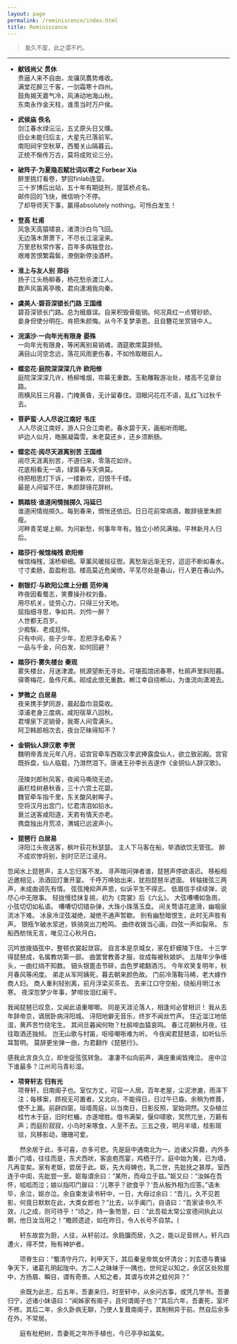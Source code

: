 ```yaml
---
layout: page
permalink: /reminiscence/index.html
title: Reminiscence
---
```

> <font size="2"> 虽久不废，此之谓不朽。</font>
---
> 

- **献钱尚父**  **贯休** <br>
贵逼人来不自由，龙骧凤翥势难收。<br>满堂花醉三千客，一剑霜寒十四州。<br>鼓角揭天嘉气冷，风涛动地海山秋。<br>东南永作金天柱，谁羡当时万户侯。<br>

- **武侯庙** **佚名**<br>
剑江春水绿沄沄，五丈原头日又曛。<br>旧业未能归后主，大星先已落前军。<br>南阳祠宇空秋草，西蜀关山隔暮云。<br>正统不惭传万古，莫将成败论三分。<br>

- **破阵子·为夏隐忍赋壮词以寄之** **Forbear Xia**<br>
醉里挑灯看卷，梦回finlab连营。<br>三十岁博后出站，五十年有期徒刑，提篮桥点名。<br>
邮件回的飞快，微信响个不停。<br>了却导师天下事，赢得absolutely nothing。可怜白发生！<br>

- **登高** **杜甫**<br> 风急天高猿啸哀，渚清沙白鸟飞回。<br>无边落木萧萧下，不尽长江滚滚来。<br>万里悲秋常作客，百年多病独登台。<br>艰难苦恨繁霜鬓，潦倒新停浊酒杯。<br>

- **淮上与友人别**  **郑谷**<br>
扬子江头杨柳春，杨花愁杀渡江人。<br>
数声风笛离亭晚，君向潇湘我向秦。<br>

- **虞美人·碧苔深锁长门路** **王国维**<br> 碧苔深锁长门路。总为蛾眉误。自来积毁骨能销。何况真红一点臂砂娇。<br>妾身但使分明在。肯把朱颜悔。从今不复梦承恩。且自簪花坐赏镜中人。<br>

- **浣溪沙·一向年光有限身** **晏殊**<br> 一向年光有限身，等闲离别易销魂，酒筵歌席莫辞频。<br>满目山河空念远，落花风雨更伤春，不如怜取眼前人。<br>
- **蝶恋花·庭院深深深几许** **欧阳修**<br> 庭院深深深几许，杨柳堆烟，帘幕无重数。玉勒雕鞍游冶处，楼高不见章台路。<br>雨横风狂三月暮，门掩黄昏，无计留春住。泪眼问花花不语，乱红飞过秋千去。<br>

- **菩萨蛮·人人尽说江南好** **韦庄**<br> 人人尽说江南好，游人只合江南老。春水碧于天，画船听雨眠。<br>垆边人似月，皓腕凝霜雪。未老莫还乡，还乡须断肠。<br>

- **蝶恋花·阅尽天涯离别苦** **王国维**<br> 阅尽天涯离别苦，不道归来，零落花如许。<br> 花底相看无一语，绿窗春与天俱莫。<br> 
待把相思灯下诉，一缕新欢，旧恨千千缕。<br> 最是人间留不住，朱颜辞镜花辞树。<br> 
- **鹊踏枝·谁道闲情抛掷久** **冯延巳**<br> 谁道闲情抛掷久。每到春来，惆怅还依旧。日日花前常病酒，敢辞镜里朱颜瘦。<br>河畔青芜堤上柳。为问新愁，何事年年有。独立小桥风满袖，平林新月人归后。<br>

- **踏莎行·候馆梅残** **欧阳修**<br> 候馆梅残，溪桥柳细。草薰风暖摇征辔。离愁渐远渐无穷，迢迢不断如春水。<br>寸寸柔肠，盈盈粉泪。楼高莫近危阑倚。平芜尽处是春山，行人更在春山外。<br>

- **剔银灯·与欧阳公席上分题** **范仲淹**<br> 昨夜因看蜀志，笑曹操孙权刘备。<br>用尽机关，徒劳心力，只得三分天地。<br>屈指细寻思，争如共、刘伶一醉？ <br>人世都无百岁。<br>少痴騃、老成尪悴。<br>只有中间，些子少年，忍把浮名牵系？<br>一品与千金，问白发、如何回避？<br>
- **踏莎行·雾失楼台** **秦观**<br> 雾失楼台，月迷津渡。桃源望断无寻处。可堪孤馆闭春寒，杜鹃声里斜阳暮。<br>驿寄梅花，鱼传尺素。砌成此恨无重数。郴江幸自绕郴山，为谁流向潇湘去。<br>

- **梦微之** **白居易**<br> 夜来携手梦同游，晨起盈巾泪莫收。<br>
漳浦老身三度病，咸阳宿草八回秋。<br>
君埋泉下泥销骨，我寄人间雪满头。<br>
阿卫韩郎相次去，夜台茫昧得知不？<br>

- **金铜仙人辞汉歌** **李贺**<br> 魏明帝青龙元年八月，诏宫官牵车西取汉孝武捧露盘仙人，欲立致前殿。宫官既拆盘，仙人临载，乃潸然泪下。唐诸王孙李长吉遂作《金铜仙人辞汉歌》。<br><br>茂陵刘郎秋风客，夜闻马嘶晓无迹。<br>画栏桂树悬秋香，三十六宫土花碧。<br>魏官牵车指千里，东关酸风射眸子。<br>空将汉月出宫门，忆君清泪如铅水。<br>衰兰送客咸阳道，天若有情天亦老。<br>携盘独出月荒凉，渭城已远波声小。<br>

- **琵琶行** **白居易**<br> 浔阳江头夜送客，枫叶荻花秋瑟瑟。
主人下马客在船，举酒欲饮无管弦。
醉不成欢惨将别，别时茫茫江浸月。<br>

忽闻水上琵琶声，主人忘归客不发。
寻声暗问弹者谁，琵琶声停欲语迟。
移船相近邀相见，添酒回灯重开宴。
千呼万唤始出来，犹抱琵琶半遮面。
转轴拨弦三两声，未成曲调先有情。
弦弦掩抑声声思，似诉平生不得志。
低眉信手续续弹，说尽心中无限事。
轻拢慢捻抹复挑，初为《霓裳》后《六幺》。
大弦嘈嘈如急雨，小弦切切如私语。
嘈嘈切切错杂弹，大珠小珠落玉盘。
间关莺语花底滑，幽咽泉流冰下难。
冰泉冷涩弦凝绝，凝绝不通声暂歇。
别有幽愁暗恨生，此时无声胜有声。
银瓶乍破水浆迸，铁骑突出刀枪鸣。
曲终收拨当心画，四弦一声如裂帛。
东船西舫悄无言，唯见江心秋月白。<br>

沉吟放拨插弦中，整顿衣裳起敛容。
自言本是京城女，家在虾蟆陵下住。
十三学得琵琶成，名属教坊第一部。
曲罢曾教善才服，妆成每被秋娘妒。
五陵年少争缠头，一曲红绡不知数。
钿头银篦击节碎，血色罗裙翻酒污。
今年欢笑复明年，秋月春风等闲度。
弟走从军阿姨死，暮去朝来颜色故。
门前冷落鞍马稀，老大嫁作商人妇。
商人重利轻别离，前月浮梁买茶去。
去来江口守空船，绕船月明江水寒。
夜深忽梦少年事，梦啼妆泪红阑干。<br>

我闻琵琶已叹息，又闻此语重唧唧。
同是天涯沦落人，相逢何必曾相识！
我从去年辞帝京，谪居卧病浔阳城。
浔阳地僻无音乐，终岁不闻丝竹声。
住近湓江地低湿，黄芦苦竹绕宅生。
其间旦暮闻何物？杜鹃啼血猿哀鸣。
春江花朝秋月夜，往往取酒还独倾。
岂无山歌与村笛，呕哑嘲哳难为听。
今夜闻君琵琶语，如听仙乐耳暂明。
莫辞更坐弹一曲，为君翻作《琵琶行》。<br>

感我此言良久立，却坐促弦弦转急。
凄凄不似向前声，满座重闻皆掩泣。
座中泣下谁最多？江州司马青衫湿。<br>

- **项脊轩志** **归有光**<br> 项脊轩，旧南阁子也。室仅方丈，可容一人居。百年老屋，尘泥渗漉，雨泽下注；每移案，顾视无可置者。又北向，不能得日，日过午已昏。余稍为修葺，使不上漏。前辟四窗，垣墙周庭，以当南日，日影反照，室始洞然。又杂植兰桂竹木于庭，旧时栏楯，亦遂增胜。借书满架，偃仰啸歌，冥然兀坐，万籁有声；而庭阶寂寂，小鸟时来啄食，人至不去。三五之夜，明月半墙，桂影斑驳，风移影动，珊珊可爱。<br>

　　然余居于此，多可喜，亦多可悲。先是庭中通南北为一。迨诸父异爨，内外多置小门墙，往往而是，东犬西吠，客逾庖而宴，鸡栖于厅。庭中始为篱，已为墙，凡再变矣。家有老妪，尝居于此。妪，先大母婢也，乳二世，先妣抚之甚厚。室西连于中闺，先妣尝一至。妪每谓余曰：“某所，而母立于兹。”妪又曰：“汝姊在吾怀，呱呱而泣；娘以指叩门扉曰：‘儿寒乎？欲食乎？’吾从板外相为应答。”语未毕，余泣，妪亦泣。余自束发读书轩中，一日，大母过余曰：“吾儿，久不见若影，何竟日默默在此，大类女郎也？”比去，以手阖门，自语曰：“吾家读书久不效，儿之成，则可待乎！”顷之，持一象笏至，曰：“此吾祖太常公宣德间执此以朝，他日汝当用之！”瞻顾遗迹，如在昨日，令人长号不自禁。(<br>

　　轩东故尝为厨，人往，从轩前过。余扃牖而居，久之，能以足音辨人。轩凡四遭火，得不焚，殆有神护者。<br>

　　项脊生曰：“蜀清守丹穴，利甲天下，其后秦皇帝筑女怀清台；刘玄德与曹操争天下，诸葛孔明起陇中。方二人之昧昧于一隅也，世何足以知之，余区区处败屋中，方扬眉、瞬目，谓有奇景。人知之者，其谓与坎井之蛙何异？”<br>

　　余既为此志，后五年，吾妻来归，时至轩中，从余问古事，或凭几学书。吾妻归宁，述诸小妹语曰：“闻姊家有阁子，且何谓阁子也？”其后六年，吾妻死，室坏不修。其后二年，余久卧病无聊，乃使人复葺南阁子，其制稍异于前。然自后余多在外，不常居。<br>

　　庭有枇杷树，吾妻死之年所手植也，今已亭亭如盖矣。<br>
